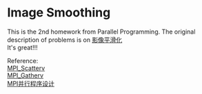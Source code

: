 # Image Smoothing

This is the 2nd homework from Parallel Programming. The original description of problems is on [影像平滑化](https://hackmd.io/@ZZta/HJYjLH8mj#%E5%A6%82%E4%BD%95%E4%BA%A4%E4%BD%9C%E6%A5%AD)  
It's great!!!  


Reference:  
[MPI_Scatterv](https://www.open-mpi.org/doc/v4.0/man3/MPI_Scatterv.3.php)  
[MPI_Gatherv](https://www.open-mpi.org/doc/v4.0/man3/MPI_Gatherv.3.php)  
[MPI并行程序设计](http://www.whigg.cas.cn/sugon/sdoc/201505/P020150513402800457482.pdf)  
